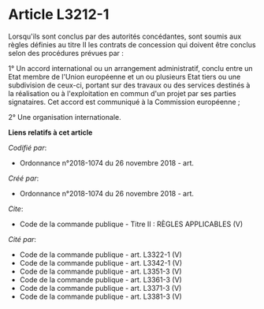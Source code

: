 # Article L3212-1

Lorsqu'ils sont conclus par des autorités concédantes, sont soumis aux règles définies au titre II les contrats de concession
qui doivent être conclus selon des procédures prévues par : 

1° Un accord international ou un arrangement administratif, conclu entre un Etat membre de l'Union européenne et un ou
plusieurs Etat tiers ou une subdivision de ceux-ci, portant sur des travaux ou des services destinés à la réalisation ou à
l'exploitation en commun d'un projet par ses parties signataires. Cet accord est communiqué à la Commission européenne ; 

2° Une organisation internationale.

**Liens relatifs à cet article**

_Codifié par_:

  - Ordonnance n°2018-1074 du 26 novembre 2018 - art.

_Créé par_:

  - Ordonnance n°2018-1074 du 26 novembre 2018 - art.

_Cite_:

  - Code de la commande publique -  Titre II : RÈGLES APPLICABLES (V)

_Cité par_:

  - Code de la commande publique - art. L3322-1 (V)
  - Code de la commande publique - art. L3342-1 (V)
  - Code de la commande publique - art. L3351-3 (V)
  - Code de la commande publique - art. L3361-3 (V)
  - Code de la commande publique - art. L3371-3 (V)
  - Code de la commande publique - art. L3381-3 (V)
